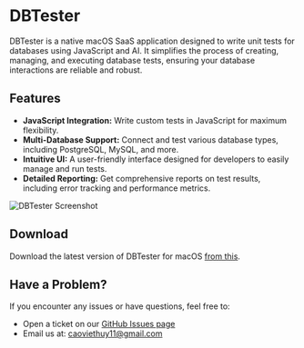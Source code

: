 # DBTester

DBTester is a native macOS SaaS application designed to write unit tests for databases using JavaScript and AI. It simplifies the process of creating, managing, and executing database tests, ensuring your database interactions are reliable and robust.

## Features

- **JavaScript Integration:** Write custom tests in JavaScript for maximum flexibility.
- **Multi-Database Support:** Connect and test various database types, including PostgreSQL, MySQL, and more.
- **Intuitive UI:** A user-friendly interface designed for developers to easily manage and run tests.
- **Detailed Reporting:** Get comprehensive reports on test results, including error tracking and performance metrics.


![DBTester Screenshot](https://github.com/user-attachments/assets/bb352144-34ba-4834-9441-7286571c6f72)  

## Download

Download the latest version of DBTester for macOS [from this](https://github.com/kics223w1/DBTester/releases/tag/0.1.0).

## Have a Problem?

If you encounter any issues or have questions, feel free to:

- Open a ticket on our [GitHub Issues page](https://github.com/kics223w1/DBTester/issues)
- Email us at: caoviethuy11@gmail.com
